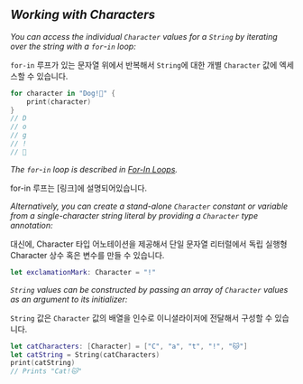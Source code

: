 ## *Working with Characters*

*You can access the individual `Character` values for a `String` by iterating over the string with a `for`-`in` loop:*

`for-in` 루프가 있는 문자열 위에서 반복해서 `String`에 대한 개별 `Character` 값에 엑세스할 수 있습니다.

```swift
for character in "Dog!🐶" {
    print(character)
}
// D
// o
// g
// !
// 🐶
```

*The `for`-`in` loop is described in [For-In Loops](https://docs.swift.org/swift-book/LanguageGuide/ControlFlow.html#ID121).*

for-in 루프는 [링크]에 설명되어있습니다. 

*Alternatively, you can create a stand-alone `Character` constant or variable from a single-character string literal by providing a `Character` type annotation:*

대신에, Character 타입 어노테이션을 제공해서 단일 문자열 리터럴에서 독립 실행형 Character 상수 혹은 변수를 만들 수 있습니다. 

```swift
let exclamationMark: Character = "!"
```

*`String` values can be constructed by passing an array of `Character` values as an argument to its initializer:*

`String` 값은 `Character` 값의 배열을 인수로 이니셜라이저에 전달해서 구성할 수 있습니다. 

```swift
let catCharacters: [Character] = ["C", "a", "t", "!", "🐱"]
let catString = String(catCharacters)
print(catString)
// Prints "Cat!🐱"
```
